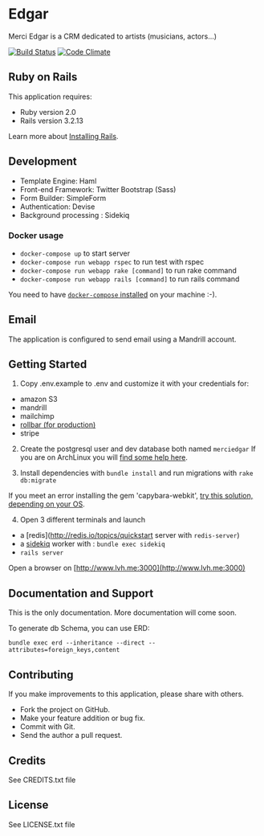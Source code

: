 # Edgar

Merci Edgar is a CRM dedicated to artists (musicians, actors...)

[![Build Status](https://travis-ci.org/Association-Merci-Edgar/Merci-Edgar.png?branch=wip)](https://travis-ci.org/Association-Merci-Edgar/Merci-Edgar)
[![Code Climate](https://codeclimate.com/github/Association-Merci-Edgar/Merci-Edgar.png)](https://codeclimate.com/github/Association-Merci-Edgar/Merci-Edgar)


## Ruby on Rails

This application requires:

* Ruby version 2.0
* Rails version 3.2.13

Learn more about [Installing Rails](http://railsapps.github.io/installing-rails.html).


## Development

* Template Engine: Haml
* Front-end Framework: Twitter Bootstrap (Sass)
* Form Builder: SimpleForm
* Authentication: Devise
* Background processing : Sidekiq

### Docker usage

* `docker-compose up` to start server
* `docker-compose run webapp rspec` to run test with rspec
* `docker-compose run webapp rake [command]` to run rake command
* `docker-compose run webapp rails [command]` to run rails command

You need to have [`docker-compose`
installed](http://docs.docker.com/compose/install/) on your machine :-).


## Email

The application is configured to send email using a Mandrill account.

## Getting Started

1. Copy .env.example to .env and customize it with your credentials for:
  * amazon S3
  * mandrill
  * mailchimp
  * [rollbar (for production)](https://rollbar.com/krichtof/Merci-Edgar/)
  * stripe

2. Create the postgresql user and dev database both named  `merciedgar`
If you are on ArchLinux you will [find some help here](https://wiki.archlinux.org/index.php/PostgreSQL).

3. Install dependencies with `bundle install` and run migrations with `rake db:migrate`

If you meet an error installing the gem 'capybara-webkit', [try this solution, depending on your OS](https://github.com/thoughtbot/capybara-webkit/wiki/Installing-Qt-and-compiling-capybara-webkit).

4. Open 3 different terminals and launch
  * a [redis](http://redis.io/topics/quickstart server with `redis-server`)
  * a [sidekiq](http://sidekiq.org/) worker with : `bundle exec sidekiq`
  * `rails server`

Open a browser on [http://www.lvh.me:3000](http://www.lvh.me:3000)

## Documentation and Support

This is the only documentation.
More documentation will come soon.

To generate db Schema, you can use ERD:

`bundle exec erd --inheritance --direct --attributes=foreign_keys,content`

## Contributing

If you make improvements to this application, please share with others.

* Fork the project on GitHub.
* Make your feature addition or bug fix.
* Commit with Git.
* Send the author a pull request.

## Credits

See CREDITS.txt file

## License

See LICENSE.txt file
